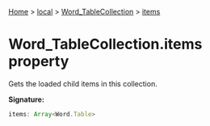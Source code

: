 [Home](./index) &gt; [local](local.md) &gt; [Word\_TableCollection](local.word_tablecollection.md) &gt; [items](local.word_tablecollection.items.md)

# Word\_TableCollection.items property

Gets the loaded child items in this collection.

**Signature:**
```javascript
items: Array<Word.Table>
```
